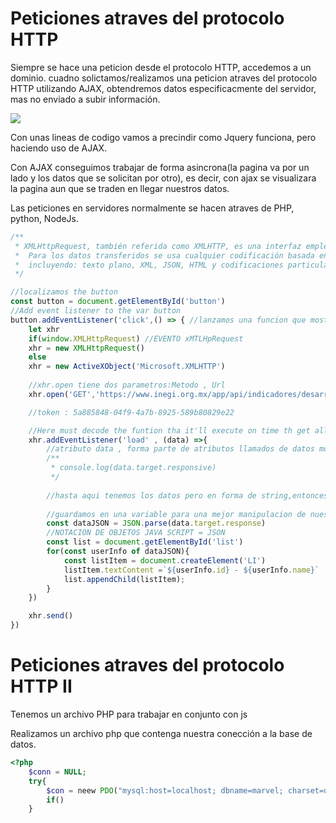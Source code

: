 # Peticiones atraves del protocolo HTTP

Siempre se hace una peticion desde el protocolo HTTP, accedemos a un dominio. cuadno solictamos/realizamos una peticion atraves del protocolo HTTP utilizando AJAX, obtendremos datos especificacmente del servidor, mas no enviado a subir información.

![](C:\Users\oscar\Pictures\captura%20JS\Peticiones%20AJAX.png)

Con unas lineas de codigo vamos a precindir como Jquery funciona, pero haciendo uso de AJAX. 

Con AJAX conseguimos trabajar de forma asincrona(la pagina va por un lado y los datos que se solicitan por otro), es decir, con ajax se visualizara la pagina aun que se traden en llegar nuestros datos.

Las peticiones en servidores normalmente se hacen atraves de PHP, python, NodeJs.

```js
/**
 * XMLHttpRequest, también referida como XMLHTTP, es una interfaz empleada para realizar peticiones HTTP y HTTPS a servidores Web.
 *  Para los datos transferidos se usa cualquier codificación basada en texto,
 *  incluyendo: texto plano, XML, JSON, HTML y codificaciones particularesespecíficas
 */

//localizamos the button
const button = document.getElementById('button')
//Add event listener to the var button
button.addEventListener('click',() => { //lanzamos una funcion que mostrara nuestros datos contenidos en nuestra apiRest ALO CUALES QUEREMOS SOLICITAR
    let xhr
    if(window.XMLHttpRequest) //EVENTO xMTLHpRequest
    xhr = new XMLHttpRequest()
    else
    xhr = new ActiveXObject('Microsoft.XMLHTTP')
    
    //xhr.open tiene dos parametros:Metodo , Url
    xhr.open('GET','https://www.inegi.org.mx/app/api/indicadores/desarrolladores/jsonxml/INDICATOR/1002000001/es/00/false/BISE/2.0/5a885848-04f9-4a7b-8925-589b80829e22?type=json')

    //token : 5a885848-04f9-4a7b-8925-589b80829e22

    //Here must decode the funtion tha it'll execute on time th get all data
    xhr.addEventListener('load' , (data) =>{
        //atributo data , forma parte de atributos llamados de datos moficables 
        /**
         * console.log(data.target.responsive)
         */
        
        //hasta aqui tenemos los datos pero en forma de string,entonces debemos hacer lo siguiente  JSON.parse(data.target.response) // 
        
        //guardamos en una variable para una mejor manipulacion de nuestros datos contenidos 
        const dataJSON = JSON.parse(data.target.response)
        //NOTACION DE OBJETOS JAVA SCRIPT = JSON
        const list = document.getElementById('list')
        for(const userInfo of dataJSON){
            const listItem = document.createElement('LI')
            listItem.textContent =`${userInfo.id} - ${userInfo.name}`
            list.appendChild(listItem);
        }
    })

    xhr.send()
})
```

# Peticiones atraves del protocolo HTTP II

Tenemos un archivo PHP para trabajar en conjunto con js

Realizamos un archivo php que contenga nuestra conección a la base de datos.

```php
<?php
    $conn = NULL;
    try{
        $con = neew PDO("mysql:host=localhost; dbname=marvel; charset=utf8", 'root', '');
        if()    
    }
```
